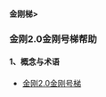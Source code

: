#### 金刚梯>

### 金刚2.0金刚号梯帮助

#### 1、概念与术语
- [金刚2.0金刚号梯](https://a2zitpro.github.io/web/list_kkproducts2.0)
